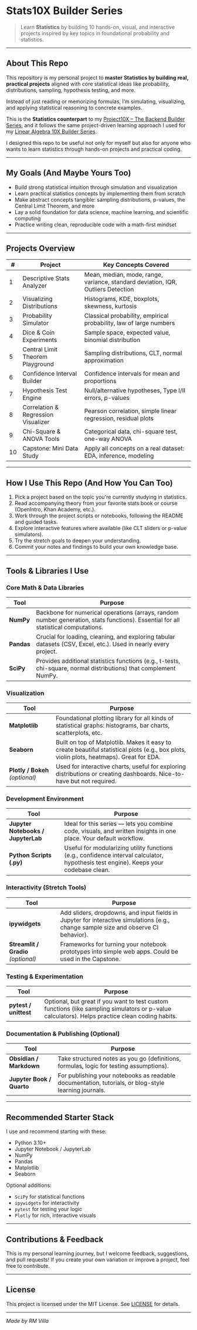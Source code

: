 # Stats10X Builder Series

> Learn **Statistics** by building 10 hands-on, visual, and interactive projects inspired by key topics in foundational probability and statistics.

---

## About This Repo

This repository is my personal project to **master Statistics by building real, practical projects** aligned with core statistical ideas like probability, distributions, sampling, hypothesis testing, and more.

Instead of just reading or memorizing formulas, I’m simulating, visualizing, and applying statistical reasoning to concrete examples.

This is the **Statistics counterpart** to my [Project10X – The Backend Builder Series](https://github.com/eigenlambda123/Project10X-The-Backend-Builder-Series.git), and it follows the same project-driven learning approach I used for my [Linear Algebra 10X Builder Series](https://github.com/eigenlambda123/Linear-Algebra-10X-Builder-Series).

I designed this repo to be useful not only for myself but also for anyone who wants to learn statistics through hands-on projects and practical coding.

---

## My Goals (And Maybe Yours Too)

* Build strong statistical intuition through simulation and visualization
* Learn practical statistics concepts by implementing them from scratch
* Make abstract concepts tangible: sampling distributions, p-values, the Central Limit Theorem, and more
* Lay a solid foundation for data science, machine learning, and scientific computing
* Practice writing clean, reproducible code with a math-first mindset

---

## Projects Overview

| #  | Project                             | Key Concepts Covered                                                             |
| -- | ----------------------------------- | -------------------------------------------------------------------------------- |
| 1  | Descriptive Stats Analyzer          | Mean, median, mode, range, variance, standard deviation, IQR, Outliers Detection |
| 2  | Visualizing Distributions           | Histograms, KDE, boxplots, skewness, kurtosis                                    |
| 3  | Probability Simulator               | Classical probability, empirical probability, law of large numbers               |
| 4  | Dice & Coin Experiments             | Sample space, expected value, binomial distribution                              |
| 5  | Central Limit Theorem Playground    | Sampling distributions, CLT, normal approximation                                |
| 6  | Confidence Interval Builder         | Confidence intervals for mean and proportions                                    |
| 7  | Hypothesis Test Engine              | Null/alternative hypotheses, Type I/II errors, p-values                          |
| 8  | Correlation & Regression Visualizer | Pearson correlation, simple linear regression, residual plots                    |
| 9  | Chi-Square & ANOVA Tools            | Categorical data, chi-square test, one-way ANOVA                                 |
| 10 | Capstone: Mini Data Study           | Apply all concepts on a real dataset: EDA, inference, modeling                   |

---

## How I Use This Repo (And How You Can Too)

1. Pick a project based on the topic you're currently studying in statistics.
2. Read accompanying theory from your favorite stats book or course (OpenIntro, Khan Academy, etc.).
3. Work through the project scripts or notebooks, following the README and guided tasks.
4. Explore interactive features where available (like CLT sliders or p-value simulators).
5. Try the stretch goals to deepen your understanding.
6. Commit your notes and findings to build your own knowledge base.

---

## Tools & Libraries I Use

### Core Math & Data Libraries

| Tool       | Purpose                                                                                                                            |
| ---------- | ---------------------------------------------------------------------------------------------------------------------------------- |
| **NumPy**  | Backbone for numerical operations (arrays, random number generation, stats functions). Essential for all statistical computations. |
| **Pandas** | Crucial for loading, cleaning, and exploring tabular datasets (CSV, Excel, etc.). Used in nearly every project.                    |
| **SciPy**  | Provides additional statistics functions (e.g., t-tests, chi-square, normal distributions) that complement NumPy.                  |

### Visualization

| Tool                            | Purpose                                                                                                                                   |
| ------------------------------- | ----------------------------------------------------------------------------------------------------------------------------------------- |
| **Matplotlib**                  | Foundational plotting library for all kinds of statistical graphs: histograms, bar charts, scatterplots, etc.                             |
| **Seaborn**                     | Built on top of Matplotlib. Makes it easy to create beautiful statistical plots (e.g., box plots, violin plots, heatmaps). Great for EDA. |
| **Plotly / Bokeh** *(optional)* | Used for interactive charts, useful for exploring distributions or creating dashboards. Nice-to-have but not required.                    |

### Development Environment

| Tool                               | Purpose                                                                                                                              |
| ---------------------------------- | ------------------------------------------------------------------------------------------------------------------------------------ |
| **Jupyter Notebooks / JupyterLab** | Ideal for this series — lets you combine code, visuals, and written insights in one place. Your default workflow.                    |
| **Python Scripts (.py)**           | Useful for modularizing utility functions (e.g., confidence interval calculator, hypothesis test engine). Keeps your codebase clean. |

### Interactivity (Stretch Tools)

| Tool                                | Purpose                                                                                                                             |
| ----------------------------------- | ----------------------------------------------------------------------------------------------------------------------------------- |
| **ipywidgets**                      | Add sliders, dropdowns, and input fields in Jupyter for interactive simulations (e.g., change sample size and observe CI behavior). |
| **Streamlit / Gradio** *(optional)* | Frameworks for turning your notebook prototypes into simple web apps. Could be used in the Capstone.                                |

### Testing & Experimentation

| Tool                  | Purpose                                                                                                                                         |
| --------------------- | ----------------------------------------------------------------------------------------------------------------------------------------------- |
| **pytest / unittest** | Optional, but great if you want to test custom functions (like sampling simulators or p-value calculators). Helps practice clean coding habits. |

### Documentation & Publishing (Optional)

| Tool                      | Purpose                                                                                              |
| ------------------------- | ---------------------------------------------------------------------------------------------------- |
| **Obsidian / Markdown**   | Take structured notes as you go (definitions, formulas, logic for testing assumptions).              |
| **Jupyter Book / Quarto** | For publishing your notebooks as readable documentation, tutorials, or blog-style learning journals. |

---

## Recommended Starter Stack

I use and recommend starting with these:

* Python 3.10+
* Jupyter Notebook / JupyterLab
* NumPy
* Pandas
* Matplotlib
* Seaborn

Optional additions:

* `SciPy` for statistical functions
* `ipywidgets` for interactivity
* `pytest` for testing your logic
* `Plotly` for rich, interactive visuals

---

## Contributions & Feedback

This is my personal learning journey, but I welcome feedback, suggestions, and pull requests! If you create your own variation or improve a project, feel free to contribute.

---

## License

This project is licensed under the MIT License. See [LICENSE](LICENSE) for details.

---

*Made by RM Villa*
